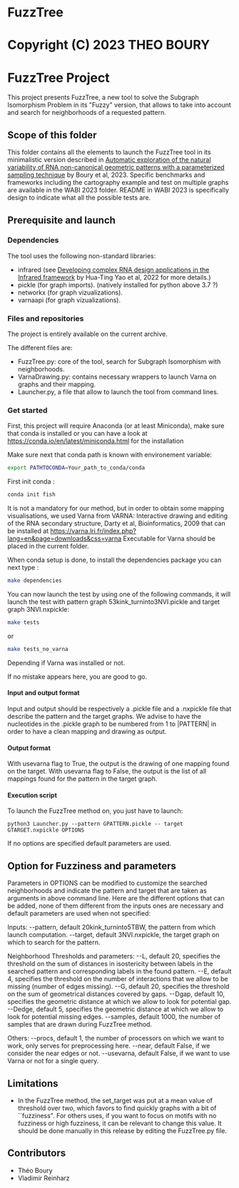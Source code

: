 # FuzzTree
# Copyright (C) 2023 THEO BOURY 

# FuzzTree Project

This project presents FuzzTree, a new tool to solve the Subgraph Isomorphism Problem in its "Fuzzy" version, that allows to take into account and search for neighborhoods of a requested pattern.

## Scope of this folder

This folder contains all the elements to launch the FuzzTree tool in its minimalistic version described in [Automatic exploration of the natural variability of RNA non-canonical geometric patterns with a parameterized sampling technique](https://cnrs.hal.science/hal-04094288/) by Boury et al, 2023. Specific benchmarks and frameworks including the cartography example and test on multiple graphs are available in the WABI 2023 folder. README in WABI 2023 is specifically design to indicate what all the possible tests are.
## Prerequisite and launch

### Dependencies 
The tool uses the following non-standard libraries:

* infrared (see [Developing complex RNA design applications in the
Infrared framework](https://hal.archives-ouvertes.fr/hal-03711828/document) by Hua-Ting Yao et al, 2022 for more details.)
* pickle (for graph imports). (natively installed for python above 3.7 ?)
* networkx (for graph vizualizations).
* varnaapi (for graph vizualizations). 

### Files and repositories
The project is entirely available on the current archive. 

The different files are:
* FuzzTree.py: core of the tool, search for Subgraph Isomorphism with neighborhoods.
* VarnaDrawing.py: contains necessary wrappers to launch Varna on graphs and their mapping.
* Launcher.py, a file that allow to launch the tool from command lines.


### Get started

First, this project will require Anaconda (or at least Miniconda), make sure that conda is installed or you can have a look at https://conda.io/en/latest/miniconda.html for the installation

Make sure next that conda path is known with environement variable:
```bash
export PATHTOCONDA=Your_path_to_conda/conda
```

First init conda :

```bash
conda init fish
```

It is not a mandatory for our method, but in order to obtain some mapping visualisations, we used Varna from VARNA: Interactive drawing and editing of the RNA secondary structure, Darty et al, Bioinformatics, 2009 that can be installed at https://varna.lri.fr/index.php?lang=en&page=downloads&css=varna
Executable for Varna should be placed in the current folder.

When conda setup is done, to install the dependencies package you can next type :

```bash
make dependencies
```


You can now launch the test by using one of the following commands, it will launch the test with pattern graph 53kink_turninto3NVI.pickle and target graph 3NVI.nxpickle: 

```bash
make tests
```
or 
```bash
make tests_no_varna
```
Depending if Varna was installed or not.

If no mistake appears here, you are good to go.

#### Input and output format

Input and output should be respectively a .pickle file and a .nxpickle file that describe the pattern and the target graphs.
We advise to have the nucleotides in the .pickle graph to be numbered from 1 to |PATTERN| in order to have a clean mapping and drawing as output.

#### Output format

With usevarna flag to True, the output is the drawing of one mapping found on the target.
With usevarna flag to False, the output is the list of all mappings found for the pattern in the target graph.

#### Execution script

To launch the FuzzTree method on, you just have to launch:

```
python3 Launcher.py --pattern GPATTERN.pickle -- target GTARGET.nxpickle OPTIONS
```

If no options are specified default parameters are used.

## Option for Fuzziness and parameters

Parameters in OPTIONS can be modified to customize the searched neighborhoods and indicate the pattern and target that are taken as arguments in above command line.
Here are the different options that can be added, none of them different from the inputs ones are necessary and default parameters are used when not specified:

Inputs:
--pattern, default 20kink_turninto5TBW, the pattern from which launch computation.
--target, default 3NVI.nxpickle, the target graph on which to search for the pattern.

Neighborhood Thresholds and parameters:
--L, default 20, specifies the threshold on the sum of distances in isostericity between labels in the searched pattern and corresponding labels in the found pattern. 
--E, default 4, specifies the threshold on the number of interactions that we allow to be missing (number of edges missing).
--G, default 20, specifies the threshold on the sum of geometrical distances covered by gaps.
--Dgap, default 10, specifies the geometric distance at which we allow to look for potential gap.
--Dedge, default 5, specifies the geometric distance at which we allow to look for potential missing edges. 
--samples, default 1000, the number of samples that are drawn during FuzzTree method.

Others:
--procs, default 1, the number of processors on which we want to work, only serves for preprocessing here.
--near, default False, if we consider the near edges or not.
--usevarna, default False, if we want to use Varna or not for a single query.


## Limitations

* In the FuzzTree method, the set_target was put at a mean value of threshold over two, which favors to find quickly graphs with a bit of ``fuzziness". For others uses, if you want to focus on motifs with no fuzziness or high fuzziness, it can be relevant to change this value. It should be done manually in this release by editing the FuzzTree.py file.

## Contributors

* Théo Boury
* Vladimir Reinharz






